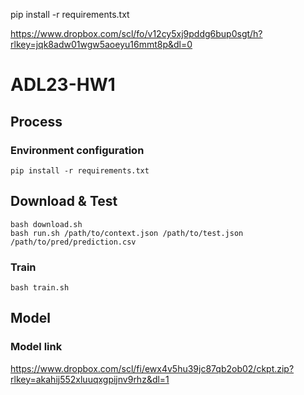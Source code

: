 pip install -r requirements.txt

https://www.dropbox.com/scl/fo/v12cy5xj9pddg6bup0sgt/h?rlkey=jqk8adw01wgw5aoeyu16mmt8p&dl=0

# ADL23-HW1
## Process
### Environment configuration
```bash=
pip install -r requirements.txt
```
## Download & Test
```bash=
bash download.sh
bash run.sh /path/to/context.json /path/to/test.json /path/to/pred/prediction.csv
```

### Train
```bash=
bash train.sh
```

## Model

### Model link
https://www.dropbox.com/scl/fi/ewx4v5hu39jc87qb2ob02/ckpt.zip?rlkey=akahij552xluuqxgpijnv9rhz&dl=1
